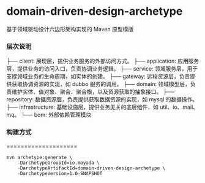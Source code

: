 domain-driven-design-archetype
====================
基于领域驱动设计六边形架构实现的 Maven 原型模版

### 层次说明

├── client: 展现层，提供业务服务的外部访问方式。
├── application: 应用服务层，提供业务的访问入口，负责协调业务逻辑。
├── service: 领域服务层，用于支撑领域业务的生命周期，如实体的创建。
├── gateway: 远程资源层，负责提供获取协调资源的实现，如 dubbo 服务的调用。
├── domain: 领域模型层，负责维护实体、值对象、聚合、聚合根，以及资源获取的抽象接口。
├── repository: 数据资源层，负责提供获取数据资源的实现，如 mysql 的数据操作。
├── infrastructure: 基础设施层，提供业务无关的底层组件，如 util、io、mail、mq。
└── bom: 外部依赖管理模块

### 构建方式
====================

    mvn archetype:generate \
        -DarchetypeGroupId=io.moyada \
        -DarchetypeArtifactId=domain-driven-design-archetype \
        -DarchetypeVersion=1.0-SNAPSHOT